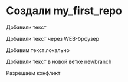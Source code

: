 ﻿# Создали my_first_repo

Добавили текст

Добавили текст через WEB-брфузер

Добавим текст локально

Добавили текст в новой ветке newbranch

Разрешаем конфликт
